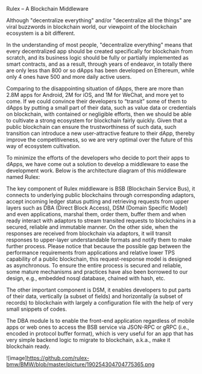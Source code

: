 Rulex – A Blockchain Middleware

Although "decentralize everything" and/or "decentralize all the things" are viral buzzwords in blockchain world, our viewpoint of the blockchain ecosystem is a bit different.

In the understanding of most people, "decentralize everything" means that every decentralized app should be created specifically for blockchain from scratch, and its business logic should be fully or partially implemented as smart contracts, and as a result, through years of endeavor, in totally there are only less than 800 or so dApps has been developed on Ethereum, while only 4 ones have 500 and more daily active users.  

Comparing to the disappointing situation of dApps, there are more than 2.8M apps for Android, 2M for iOS, and 1M for WeChat, and more yet to come.  If we could convince their developers to “transit” some of them to dApps by putting a small part of their data, such as value data or credentials on blockchain, with contained or negligible efforts, then we should be able to cultivate a strong ecosystem for blockchain fairly quickly.  Given that a public blockchain can ensure the trustworthiness of such data, such transition can introduce a new user-attractive feature to their dApp, thereby improve the competitiveness, so we are very optimal over the future of this way of ecosystem cultivation.

To minimize the efforts of the developers who decide to port their apps to dApps, we have come out a solution to develop a middleware to ease the development work. Below is the architecture diagram of this middleware named Rulex:


The key component of Rulex middleware is BSB (Blockchain Service Bus), it connects to underlying public blockchains through corresponding adaptors, accept incoming ledger status putting and retrieving requests from upper layers such as DBA (Direct Block Access), DSM (Domain Specific Model) and even applications, marshal them, order them, buffer them and when ready interact with adaptors to stream transited requests to blockchains in a secured, reliable and immutable manner. On the other side, when the responses are received from blockchain via adaptors, it will transit responses to upper-layer understandable formats and notify them to make further process.  Please notice that because the possible gap between the performance requirements from applications and relative lower TPS capability of a public blockchain, this request-response model is designed as asynchronous. To ensure the entire process is secured and reliable, some mature mechanisms and practices have also been borrowed to our design, e.g., embedded nosql database, chained with hash, etc.

The other important component is DSM, it enables developers to put parts of their data, vertically (a subset of fields) and horizontally (a subset of records) to blockchain with largely a configuration file with the help of very small snippets of codes.

The DBA module Is to enable the front-end application regardless of mobile apps or web ones to access the BSB service via JSON-RPC or gRPC (i.e., encoded in protocol buffer format), which is very useful for an app that has very simple backend logic to migrate to blockchain, a.k.a., make it blockchain ready.


![image]https://github.com/rulex-bmw/BMW/blob/master/picture/190254304704775365.png
